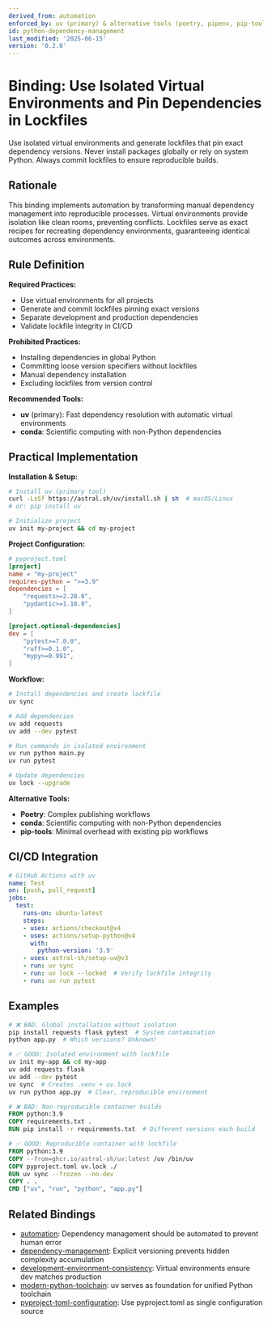 ```yaml
---
derived_from: automation
enforced_by: uv (primary) & alternative tools (poetry, pipenv, pip-tools) & CI lockfile validation
id: python-dependency-management
last_modified: '2025-06-15'
version: '0.2.0'
---
```

# Binding: Use Isolated Virtual Environments and Pin Dependencies in Lockfiles

Use isolated virtual environments and generate lockfiles that pin exact dependency versions. Never install packages globally or rely on system Python. Always commit lockfiles to ensure reproducible builds.

## Rationale

This binding implements automation by transforming manual dependency management into reproducible processes. Virtual environments provide isolation like clean rooms, preventing conflicts. Lockfiles serve as exact recipes for recreating dependency environments, guaranteeing identical outcomes across environments.

## Rule Definition

**Required Practices:**
- Use virtual environments for all projects
- Generate and commit lockfiles pinning exact versions
- Separate development and production dependencies
- Validate lockfile integrity in CI/CD

**Prohibited Practices:**
- Installing dependencies in global Python
- Committing loose version specifiers without lockfiles
- Manual dependency installation
- Excluding lockfiles from version control

**Recommended Tools:**
- **uv** (primary): Fast dependency resolution with automatic virtual environments
- **conda**: Scientific computing with non-Python dependencies

## Practical Implementation

**Installation & Setup:**

```bash
# Install uv (primary tool)
curl -LsSf https://astral.sh/uv/install.sh | sh  # macOS/Linux
# or: pip install uv

# Initialize project
uv init my-project && cd my-project
```

**Project Configuration:**

```toml
# pyproject.toml
[project]
name = "my-project"
requires-python = ">=3.9"
dependencies = [
    "requests>=2.28.0",
    "pydantic>=1.10.0",
]

[project.optional-dependencies]
dev = [
    "pytest>=7.0.0",
    "ruff>=0.1.0",
    "mypy>=0.991",
]
```

**Workflow:**

```bash
# Install dependencies and create lockfile
uv sync

# Add dependencies
uv add requests
uv add --dev pytest

# Run commands in isolated environment
uv run python main.py
uv run pytest

# Update dependencies
uv lock --upgrade
```

**Alternative Tools:**
- **Poetry**: Complex publishing workflows
- **conda**: Scientific computing with non-Python dependencies
- **pip-tools**: Minimal overhead with existing pip workflows

## CI/CD Integration

```yaml
# GitHub Actions with uv
name: Test
on: [push, pull_request]
jobs:
  test:
    runs-on: ubuntu-latest
    steps:
    - uses: actions/checkout@v4
    - uses: actions/setup-python@v4
      with:
        python-version: '3.9'
    - uses: astral-sh/setup-uv@v3
    - run: uv sync
    - run: uv lock --locked  # Verify lockfile integrity
    - run: uv run pytest
```

## Examples

```bash
# ❌ BAD: Global installation without isolation
pip install requests flask pytest  # System contamination
python app.py  # Which versions? Unknown!
```

```bash
# ✅ GOOD: Isolated environment with lockfile
uv init my-app && cd my-app
uv add requests flask
uv add --dev pytest
uv sync  # Creates .venv + uv.lock
uv run python app.py  # Clear, reproducible environment
```

```dockerfile
# ❌ BAD: Non-reproducible container builds
FROM python:3.9
COPY requirements.txt .
RUN pip install -r requirements.txt  # Different versions each build
```

```dockerfile
# ✅ GOOD: Reproducible container with lockfile
FROM python:3.9
COPY --from=ghcr.io/astral-sh/uv:latest /uv /bin/uv
COPY pyproject.toml uv.lock ./
RUN uv sync --frozen --no-dev
COPY . .
CMD ["uv", "run", "python", "app.py"]
```

## Related Bindings

- [automation](../../../tenets/automation.md): Dependency management should be automated to prevent human error
- [dependency-management](../../core/dependency-management.md): Explicit versioning prevents hidden complexity accumulation
- [development-environment-consistency](../../core/development-environment-consistency.md): Virtual environments ensure dev matches production
- [modern-python-toolchain](modern-python-toolchain.md): uv serves as foundation for unified Python toolchain
- [pyproject-toml-configuration](pyproject-toml-configuration.md): Use pyproject.toml as single configuration source
